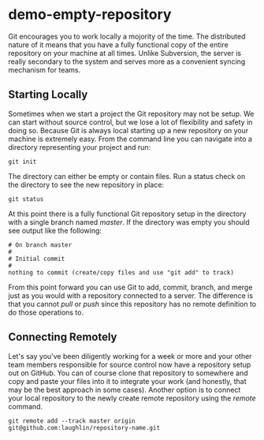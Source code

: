 demo-empty-repository
=====================

Git encourages you to work locally a mojority of the time. The distributed nature of it means that you have a fully functional copy of the entire repository on your machine at all times. Unlike Subversion, the server is really secondary to the system and serves more as a convenient syncing mechanism for teams.

Starting Locally
---------------

Sometimes when we start a project the Git repository may not be setup. We can start without source control, but we lose a lot of flexibility and safety in doing so. Because Git is always local starting up a new repository on your machine is extremely easy. From the command line you can navigate into a directory representing your project and run:

`git init`

The directory can either be empty or contain files. Run a status check on the directory to see the new repository in place:

`git status`

At this point there is a fully functional Git repository setup in the directory with a single branch named *master*. If the directory was empty you should see output like the following:

    # On branch master
    #
    # Initial commit
    #
    nothing to commit (create/copy files and use "git add" to track)

From this point forward you can use Git to add, commit, branch, and merge just as you would with a repository connected to a server. The difference is that you cannot *pull* or *push* since this repository has no remote definition to do those operations to.

Connecting Remotely
-------------------

Let's say you've been diligently working for a week or more and your other team members responsible for source control now have a repository setup out on GitHub. You can of course clone that repository to somewhere and copy and paste your files into it to integrate your work (and honestly, that may be the best approach in some cases). Another option is to connect your local repository to the newly create remote repository using the *remote* command. 

`git remote add --track master origin git@github.com:laughlin/repository-name.git`

